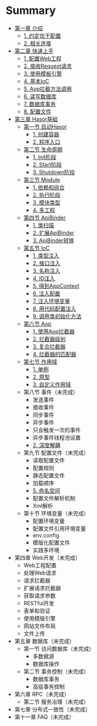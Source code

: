 # Summary

* [第一章 介绍](README.md)
  * [1. 约定优于配置](docs/chapter-01/about_coc.md)
  * [2. 相关连接](docs/chapter-01/resources.md)
* [第二章 快速上手](docs/chapter-02/QuickStart.md)
  * [1. 配置Web工程](docs/chapter-02/ConfigWebApps.md)
  * [2. 接收Request请求](docs/chapter-02/ProseccRequest.md)
  * [3. 使用模板引擎](docs/chapter-02/UseTemplate.md)
  * [4. 基本IoC](docs/chapter-02/IoC.md)
  * [5. Aop拦截方法调用](docs/chapter-02/AopInterceptor.md)
  * [6. 读写数据库](docs/chapter-02/ReadDataBase.md)
  * [7. 数据库事务](docs/chapter-02/DataBaseTransaction.md)
  * [8. 配置文件](docs/chapter-02/ReadSettingsFile.md)
* [第三章 Hasor基础](docs/chapter-03/subject-01/CreateHasor.md)
  * [第一节 启动Hasor](docs/chapter-03/subject-01/CreateHasor.md)
    * [1. 创建容器](docs/chapter-03/subject-01/CreateHasor.md)
    * [2. 程序入口](docs/chapter-03/subject-01/AppEnterIn.md)
  * [第二节 生命周期](docs/chapter-03/subject-02/Overview.md)
    * [1. Init阶段](docs/chapter-03/subject-02/InitPhase.md)
    * [2. Start阶段](docs/chapter-03/subject-02/StartPhase.md)
    * [3. Shutdown阶段](docs/chapter-03/subject-02/ShutdownPhase.md)
  * [第三节 Module](docs/chapter-03/subject-03/Module.md)
    * [1. 依赖和组合](docs/chapter-03/subject-03/Dependency.md)
    * [2. 执行阶段](docs/chapter-03/subject-03/Lifecycle.md)
    * [3. 模块类型](docs/chapter-03/subject-03/ModuleTypes.md)
    * [4. 多工程](docs/chapter-03/subject-03/MultiProject.md)
  * [第四节 ApiBinder](docs/chapter-03/subject-04/KnowApiBinder.md)
    * [1. 类扫描](docs/chapter-03/subject-04/ScanClass.md)
    * [2. 扩展ApiBinder](docs/chapter-03/subject-04/ExtApiBinder.md)
    * [3. ApiBinder转换](docs/chapter-03/subject-04/ApiBinderConver.md)
  * [第五节 IoC](docs/chapter-03/subject-05/ioc.md)
    * [1. 类型注入](docs/chapter-03/subject-05/InjectType.md)
    * [2. 接口注入](docs/chapter-03/subject-05/InjectFaces.md)
    * [3. 名称注入](docs/chapter-03/subject-05/InjectName.md)
    * [4. ID注入](docs/chapter-03/subject-05/InjectID.md)
    * [5. 得到AppContext](docs/chapter-03/subject-05/GetAppContext.md)
    * [6. 注入配置](docs/chapter-03/subject-05/InjectSettings.md)
    * [7. 注入环境变量](docs/chapter-03/subject-05/InjectVars.md)
    * [8. 用代码配置注入](docs/chapter-03/subject-05/InjectCodes.md)
    * [9. 调用类初始化方法](docs/chapter-03/subject-05/InitMethodCall.md)
  * [第六节 Aop](docs/chapter-03/subject-06/aop.md)
    * [1. 使用Aop拦截器](docs/chapter-03/subject-06/AopInterceptor.md)
    * [2. 拦截器级别](docs/chapter-03/subject-06/LevelInterceptor.md)
    * [3. 复合拦截器](docs/chapter-03/subject-06/InterceptorComplex.md)
    * [4. 拦截器的匹配器](docs/chapter-03/subject-06/InterceptorMatcher.md)
  * [第七节 作用域](docs/chapter-03/subject-07/Scope.md)
    * [1. 单例](docs/chapter-03/subject-07/Singleton.md)
    * [2. 原型](docs/chapter-03/subject-07/Prototype.md)
    * [3. 自定义作用域](docs/chapter-03/subject-07/CustomScope.md)
  * 第八节 事件（未完成）
    * 发送事件
    * 接收事件
    * 同步事件
    * 异步事件
    * 只会触发一次的事件
    * 异步事件线程池设置
    * [2. 深度解耦](chapter-03/subject-08/深度解耦.md)
  * 第九节 配置文件（未完成）
    * 读取配置文件
    * 配置规则
    * 静态配置文件
    * 加载顺序
    * [5. 命名空间](chapter-03/subject-09/多项目.md)
    * 配置文件解析机制
    * Xml解析
  * 第十节 环境变量（未完成）
    * 配置环境变量
    * 配置文件引用环境变量
    * env.config
    * 模版化配置文件
    * 实践多环境
* 第四章 Web开发（未完成）
  * Web工程配置
  * 处理Web请求
  * 请求拦截器
  * 扩展请求拦截器
  * 获取请求参数
  * RESTful开发
  * 表单和验证
  * 使用模版引擎
  * 网站文件布局
  * 文件上传
* 第五章 数据库（未完成）
  * 第一节 访问数据库（未完成）
    * 多数据源
    * 数据库操作
  * 第二节 事务控制（未完成）
    * 数据库事务
    * 高级事务控制
* 第六章 RPC（未完成）
  * 第二节 服务治理（未完成）
* 第七章 分布式一致性（未完成）
* 第十一章 FAQ（未完成）